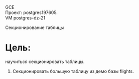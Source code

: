 GCE   
Проект: postgres197605.  
VM postgres-dz-21

Секционирование таблицы

# Цель:
научиться секционировать таблицы.

1. Секционировать большую таблицу из демо базы flights.    

>
